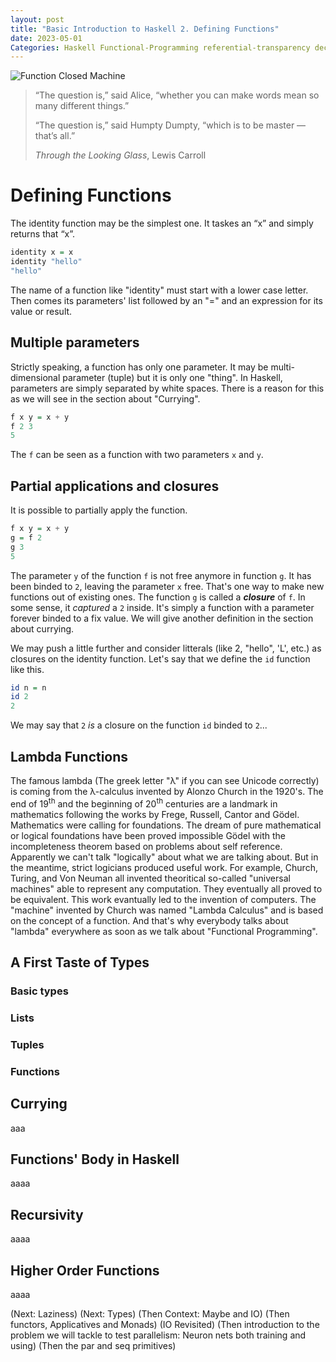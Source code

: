```yaml
---
layout: post
title: "Basic Introduction to Haskell 2. Defining Functions"
date: 2023-05-01
Categories: Haskell Functional-Programming referential-transparency declarative-language imperative-language pure-functional-language
---
```


![Function Closed Machine](https://bucephal.github.io/learn_Haskell/docs/assets/images/humpty_dumpty.jpg)

>“The question is,” said Alice, “whether you can make words mean so many different things.”
>
>“The question is,” said Humpty Dumpty, “which is to be master — that’s all.”
>
>_Through the Looking Glass_, Lewis Carroll

# Defining Functions

The identity function may be the simplest one. It taskes an “x” and simply returns that “x”.

```haskell
identity x = x
identity "hello"
"hello"
```

The name of a function like "identity" must start with a lower case letter. Then comes its parameters' list followed by an "=" and an expression for its value or result. 

## Multiple parameters

Strictly speaking, a function has only one parameter. It may be multi-dimensional parameter (tuple) but it is only one "thing". In Haskell, parameters are simply separated by white spaces. There is a reason for this as we will see in the section about "Currying".

```Haskell
f x y = x + y
f 2 3
5
```

The ```f``` can be seen as a function with two parameters ```x``` and ```y```.

## Partial applications and closures

It is possible to partially apply the function.

```Haskell
f x y = x + y
g = f 2
g 3
5
```
The parameter ```y``` of the function ```f``` is not free anymore in function ```g```. It has been binded to ```2```, leaving the parameter ```x``` free. That's one way to make new functions out of existing ones. The function ```g``` is called a **_closure_** of ```f```. In some sense, it _captured_ a ```2``` inside. It's simply a function with a parameter forever binded to a fix value. We will give another definition in the section about currying.

We may push a little further and consider litterals (like 2, "hello", 'L', etc.) as closures on the identity function. Let's say that we define the ```id``` function like this.

```Haskell
id n = n
id 2
2
```

We may say that ```2``` _is_ a closure on the function ```id``` binded to ```2```...

## Lambda Functions

The famous lambda (The greek letter "λ" if you can see Unicode correctly) is coming from the λ-calculus invented by Alonzo Church in the 1920's. The end of 19<sup>th</sup> and the beginning of 20<sup>th</sup> centuries are a landmark in mathematics following the works by Frege, Russell, Cantor and Gödel. Mathematics were calling for foundations. The dream of pure mathematical or logical foundations have been proved impossible Gödel with the incompleteness theorem based on problems about self reference. Apparently we can't talk "logically" about what we are talking about. But in the meantime, strict logicians produced useful work. For example, Church, Turing, and Von Neuman all invented theoritical so-called "universal machines" able to represent any computation. They eventually all proved to be equivalent. This work evantually led to the invention of computers. The "machine" invented by Church was named "Lambda Calculus" and is based on the concept of a function. And that's why everybody talks about "lambda" everywhere as soon as we talk about "Functional Programming".

## A First Taste of Types

### Basic types

### Lists

### Tuples

### Functions

## Currying

aaa

## Functions' Body in Haskell

aaaa

## Recursivity

aaaa

## Higher Order Functions

aaaa

(Next: Laziness)
(Next: Types)
(Then Context: Maybe and IO)
(Then functors, Applicatives and Monads)
(IO Revisited)
(Then introduction to the problem we will tackle to test parallelism: Neuron nets both training and using)
(Then the par and seq primitives)

